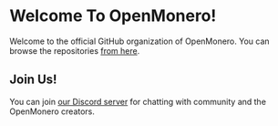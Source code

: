 # Welcome To OpenMonero!

Welcome to the official GitHub organization of OpenMonero. You can browse the repositories [from here](https://github.com/orgs/openmonero/repositories).

## Join Us!

You can join [our Discord server](https://discord.gg/invite/EgjWEf6nf3) for chatting with community and the OpenMonero creators.